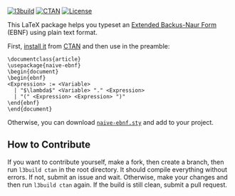 [![l3build](https://github.com/yegor256/naive-ebnf/actions/workflows/l3build.yml/badge.svg)](https://github.com/yegor256/ebnf/actions/workflows/l3build.yml)
[![CTAN](https://img.shields.io/ctan/v/naive-ebnf)](https://ctan.org/pkg/naive-ebnf)
[![License](https://img.shields.io/badge/license-MIT-green.svg)](https://github.com/yegor256/naive-ebnf/blob/master/LICENSE.txt)

This LaTeX package helps you typeset an
[Extended Backus-Naur Form](https://en.wikipedia.org/wiki/Extended_Backus%E2%80%93Naur_form) (EBNF)
using plain text format.

First, [install it](https://en.wikibooks.org/wiki/LaTeX/Installing_Extra_Packages)
from [CTAN](https://ctan.org/pkg/naive-ebnf)
and then use in the preamble:

```text
\documentclass{article}
\usepackage{naive-ebnf}
\begin{document}
\begin{ebnf}
<Expression> := <Variable>
  | "$\lambda$" <Variable> "." <Expression>
  | "(" <Expression> <Expression> ")"
\end{ebnf}
\end{document}
```

Otherwise, you can download [`naive-ebnf.sty`](https://raw.githubusercontent.com/yegor256/naive-ebnf/gh-pages/naive-ebnf/naive-ebnf.sty) and add to your project.

## How to Contribute

If you want to contribute yourself, make a fork, then create a branch, 
then run `l3build ctan` in the root directory.
It should compile everything without errors. If not, submit an issue and wait.
Otherwise, make your changes and then run `l3build ctan` again. If the build is
still clean, submit a pull request.
